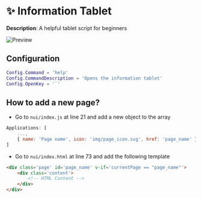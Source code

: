 # ✨ Information Tablet

**Description**: A helpful tablet script for beginners

![Preview](https://i.imgur.com/YnppNd0.jpg)

## Configuration

```lua
Config.Command = 'help'
Config.CommandDescription = 'Opens the information tablet'
Config.OpenKey = '`'
```

## How to add a new page?


- Go to `nui/index.js` at line 21 and add a new object to the array
```js
Applications: [
    ...,
    { name: 'Page name', icon: 'img/page_icon.svg', href: 'page_name' }
]
```

- Go to `nui/index.html` at line 73 and add the following template

```html
<div class='page' id='page_name' v-if='currentPage == "page_name"'>
    <div class='content'>
        <!-- HTML Content -->
    </div>
</div>
```